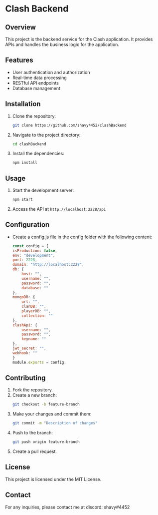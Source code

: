 # Clash Backend

## Overview
This project is the backend service for the Clash application. It provides APIs and handles the business logic for the application.

## Features
- User authentication and authorization
- Real-time data processing
- RESTful API endpoints
- Database management

## Installation
1. Clone the repository:
    ```sh
    git clone https://github.com/shavy4452/clashBackend
    ```
2. Navigate to the project directory:
    ```sh
    cd clashBackend
    ```
3. Install the dependencies:
    ```sh
    npm install
    ```

## Usage
1. Start the development server:
    ```sh
    npm start
    ```
2. Access the API at `http://localhost:2228/api`

## Configuration
- Create a config.js file in the config folder with the following content:
    ```js
    const config = {
    isProduction: false,
    env: "development",
    port: 2228,
    domain: "http://localhost:2228",
    db: {
        host: "",
        username: "",
        password: "",
        database: ""
    },
    mongoDB: {
        url: "",
        clanDB: "",
        playerDB: "",
        collection: ""
    },
    clashApi: {
        username: "",
        password: "",
        keyname: ""
    },
    jwt_secret: "",   
    webhook: ""
    }
    module.exports = config;
    ```

## Contributing
1. Fork the repository.
2. Create a new branch:
    ```sh
    git checkout -b feature-branch
    ```
3. Make your changes and commit them:
    ```sh
    git commit -m "Description of changes"
    ```
4. Push to the branch:
    ```sh
    git push origin feature-branch
    ```
5. Create a pull request.

## License
This project is licensed under the MIT License.

## Contact
For any inquiries, please contact me at discord: shavy#4452